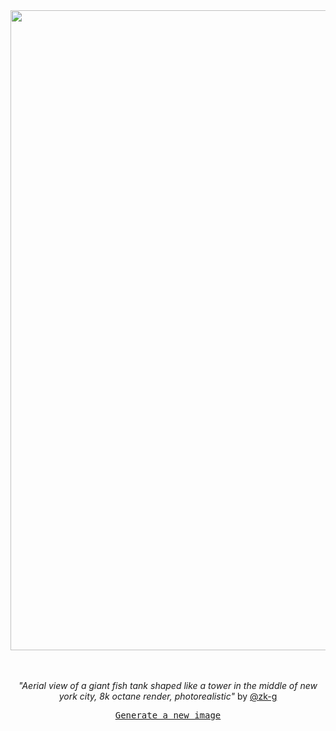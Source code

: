 
<div align="center">
  <a href="https://raw.githubusercontent.com/zk-g/zk-g/main/images/40.png"><img src="https://raw.githubusercontent.com/zk-g/zk-g/main/images/40.png" width="1024px"></a>
  <br>
  <br>
  <br>
  <p class="has-text-grey"><i>"Aerial view of a giant fish tank shaped like a tower in the middle of new york city, 8k octane render, photorealistic"</i> by <a href="https://github.com/zk-g" target="_blank">@zk-g</a></p>
  <p><samp><a href="https://github.com/zk-g/zk-g/issues/new/choose">Generate a new image</a></samp></p>
</div>
